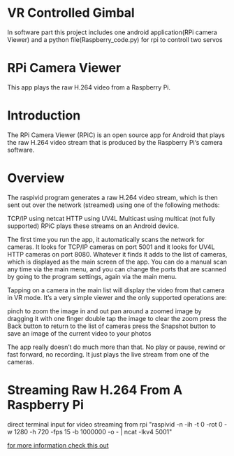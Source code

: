 # VR Controlled Gimbal 
In software part this project includes one android application(RPi camera Viewer) and a python file(Raspberry_code.py) for rpi to controll two servos  





# RPi Camera Viewer

This app plays the raw H.264 video from a Raspberry Pi.


# Introduction
The RPi Camera Viewer (RPiC) is an open source app for Android that plays the raw H.264 video stream that is produced by the Raspberry Pi‘s camera software.


# Overview
The raspivid program generates a raw H.264 video stream, which is then sent out over the network (streamed) using one of the following methods:

TCP/IP using netcat
HTTP using UV4L
Multicast using multicat (not fully supported)
RPiC plays these streams on an Android device.

The first time you run the app, it automatically scans the network for cameras. It looks for TCP/IP cameras on port 5001 and it looks for UV4L HTTP cameras on port 8080. Whatever it finds it adds to the list of cameras, which is displayed as the main screen of the app. You can do a manual scan any time via the main menu, and you can change the ports that are scanned by going to the program settings, again via the main menu.

Tapping on a camera in the main list will display the video from that camera in VR mode. It’s a very simple viewer and the only supported operations are:

pinch to zoom the image in and out
pan around a zoomed image by dragging it with one finger
double tap the image to clear the zoom
press the Back button to return to the list of cameras
press the Snapshot button to save an image of the current video to your photos



The app really doesn’t do much more than that. No play or pause, rewind or fast forward, no recording. It just plays the live stream from one of the cameras.
# Streaming Raw H.264 From A Raspberry Pi
direct terminal input for video streaming from rpi 
"raspivid -n -ih -t 0 -rot 0 -w 1280 -h 720 -fps 15 -b 1000000 -o - | ncat -lkv4 5001"

[for more information check this out](http://frozen.ca/streaming-raw-h-264-from-a-raspberry-pi/)

